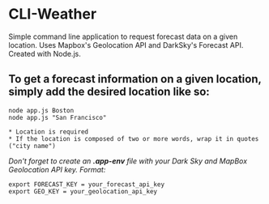 # CLI-Weather
Simple command line application to request forecast data on a given location. Uses Mapbox's Geolocation API and DarkSky's Forecast API. Created with Node.js.

## To get a forecast information on a given location, simply add the desired location like so:
```shell
node app.js Boston
node app.js "San Francisco"
```
    * Location is required
    * If the location is composed of two or more words, wrap it in quotes ("city name")

_Don't forget to create an **.app-env** file with your Dark Sky and MapBox Geolocation API key. Format:_

``` shell
export FORECAST_KEY = your_forecast_api_key
export GEO_KEY = your_geolocation_api_key
```